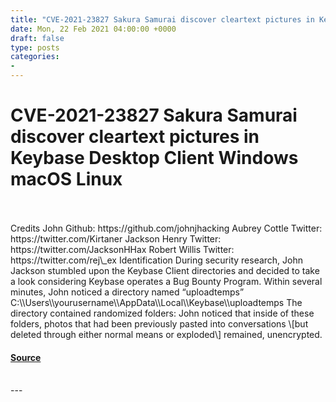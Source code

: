 ```yaml
---
title: "CVE-2021-23827 Sakura Samurai discover cleartext pictures in Keybase Desktop Client Windows macOS Linux"
date: Mon, 22 Feb 2021 04:00:00 +0000
draft: false
type: posts
categories: 
- 
---
```

# CVE-2021-23827 Sakura Samurai discover cleartext pictures in Keybase Desktop Client Windows macOS Linux

<br/>

<br/>
Credits John Github: https://github.com/johnjhacking Aubrey Cottle Twitter: https://twitter.com/Kirtaner Jackson Henry Twitter: https://twitter.com/JacksonHHax Robert Willis Twitter: https://twitter.com/rej\_ex Identification During security research, John Jackson stumbled upon the Keybase Client directories and decided to take a look considering Keybase operates a Bug Bounty Program. Within several minutes, John noticed a directory named “uploadtemps” C:\\Users\\yourusername\\AppData\\Local\\Keybase\\uploadtemps The directory contained randomized folders: John noticed that inside of these folders, photos that had been previously pasted into conversations \[but deleted through either normal means or exploded\] remained, unencrypted.

#### [Source](https://johnjhacking.com/blog/cve-2021-23827/)

<br/>
---

